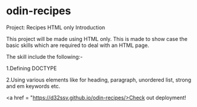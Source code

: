 # odin-recipes
Project: Recipes HTML only
Introduction

This project will be made using HTML only. This is made to show case the basic 
skills which are required to deal with an HTML page.

The skill include the following:-

1.Defining DOCTYPE

2.Using various elements like for heading, paragraph, unordered list, strong and em keywords etc.

<a href = "https://d32ssv.github.io/odin-recipes/>Check out deployment!</a>
